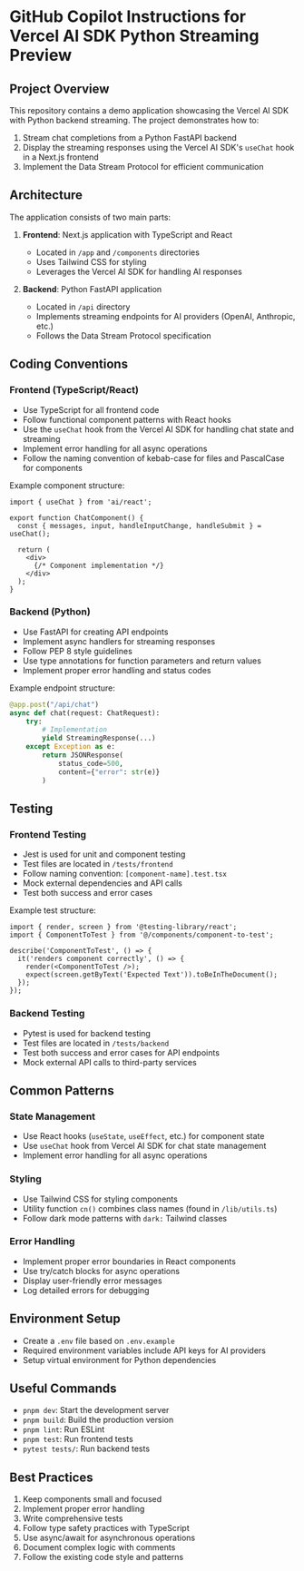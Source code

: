 # GitHub Copilot Instructions for Vercel AI SDK Python Streaming Preview

## Project Overview

This repository contains a demo application showcasing the Vercel AI SDK with Python backend streaming. The project demonstrates how to:

1. Stream chat completions from a Python FastAPI backend
2. Display the streaming responses using the Vercel AI SDK's `useChat` hook in a Next.js frontend
3. Implement the Data Stream Protocol for efficient communication

## Architecture

The application consists of two main parts:

1. **Frontend**: Next.js application with TypeScript and React
   - Located in `/app` and `/components` directories
   - Uses Tailwind CSS for styling
   - Leverages the Vercel AI SDK for handling AI responses

2. **Backend**: Python FastAPI application
   - Located in `/api` directory
   - Implements streaming endpoints for AI providers (OpenAI, Anthropic, etc.)
   - Follows the Data Stream Protocol specification

## Coding Conventions

### Frontend (TypeScript/React)

- Use TypeScript for all frontend code
- Follow functional component patterns with React hooks
- Use the `useChat` hook from the Vercel AI SDK for handling chat state and streaming
- Implement error handling for all async operations
- Follow the naming convention of kebab-case for files and PascalCase for components

Example component structure:
```tsx
import { useChat } from 'ai/react';

export function ChatComponent() {
  const { messages, input, handleInputChange, handleSubmit } = useChat();
  
  return (
    <div>
      {/* Component implementation */}
    </div>
  );
}
```

### Backend (Python)

- Use FastAPI for creating API endpoints
- Implement async handlers for streaming responses
- Follow PEP 8 style guidelines
- Use type annotations for function parameters and return values
- Implement proper error handling and status codes

Example endpoint structure:
```python
@app.post("/api/chat")
async def chat(request: ChatRequest):
    try:
        # Implementation
        yield StreamingResponse(...)
    except Exception as e:
        return JSONResponse(
            status_code=500,
            content={"error": str(e)}
        )
```

## Testing

### Frontend Testing

- Jest is used for unit and component testing
- Test files are located in `/tests/frontend`
- Follow naming convention: `[component-name].test.tsx`
- Mock external dependencies and API calls
- Test both success and error cases

Example test structure:
```tsx
import { render, screen } from '@testing-library/react';
import { ComponentToTest } from '@/components/component-to-test';

describe('ComponentToTest', () => {
  it('renders component correctly', () => {
    render(<ComponentToTest />);
    expect(screen.getByText('Expected Text')).toBeInTheDocument();
  });
});
```

### Backend Testing

- Pytest is used for backend testing
- Test files are located in `/tests/backend`
- Test both success and error cases for API endpoints
- Mock external API calls to third-party services

## Common Patterns

### State Management

- Use React hooks (`useState`, `useEffect`, etc.) for component state
- Use `useChat` hook from Vercel AI SDK for chat state management
- Implement error handling for all async operations

### Styling

- Use Tailwind CSS for styling components
- Utility function `cn()` combines class names (found in `/lib/utils.ts`)
- Follow dark mode patterns with `dark:` Tailwind classes

### Error Handling

- Implement proper error boundaries in React components
- Use try/catch blocks for async operations
- Display user-friendly error messages
- Log detailed errors for debugging

## Environment Setup

- Create a `.env` file based on `.env.example`
- Required environment variables include API keys for AI providers
- Setup virtual environment for Python dependencies

## Useful Commands

- `pnpm dev`: Start the development server
- `pnpm build`: Build the production version
- `pnpm lint`: Run ESLint
- `pnpm test`: Run frontend tests
- `pytest tests/`: Run backend tests

## Best Practices

1. Keep components small and focused
2. Implement proper error handling
3. Write comprehensive tests
4. Follow type safety practices with TypeScript
5. Use async/await for asynchronous operations
6. Document complex logic with comments
7. Follow the existing code style and patterns